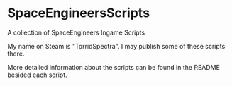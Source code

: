 # SpaceEngineersScripts
A collection of SpaceEngineers Ingame Scripts

My name on Steam is "TorridSpectra". I may publish some of these scripts there.

More detailed information about the scripts can be found in the README besided each script.